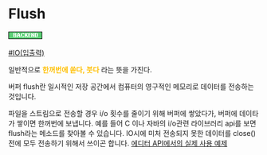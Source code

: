 # Flush

![Backend](../../2TAT1C/Label_Backend.png)



<a href="https://www.google.com/search?sxsrf=ALeKk01wE6yzhTLEg7y64doHNayV8gD58A%3A1604562916298&ei=5K-jX9zaEcfN-QbMs4_wDQ&q=io%EB%9E%80&oq=IOfks&gs_lcp=CgZwc3ktYWIQARgBMgQIIxAnMggIABDJAxDLATIECAAQDTIECAAQDTIECAAQDTIECAAQDTIECAAQDTIECAAQDTIECAAQDTIECAAQDVAAWABgtRJoAHAAeACAAY4CiAGOA5IBBTAuMS4xmAEAqgEHZ3dzLXdpesABAQ&sclient=psy-ab">#IO(입출력)</a>

일반적으로 <span style="color:#FFBF00; font-weight:bold;">한꺼번에 쏟다, 붓다</span> 라는 뜻을 가진다.

버퍼 flush란 일시적인 저장 공간에서 컴퓨터의 영구적인 메모리로 데이터를 전송하는 것입니다.

파일을 스트림으로 전송할 경우 i/o 횟수를 줄이기 위해 버퍼에 쌓았다가, 버퍼에 데이타가 쌓이면 한꺼번에 보냅니다. 예를 들어 C 이나 자바의 i/o관련 라이브러리 api를 보면 flush라는 메소드를 찾아볼 수 있습니다. IO시에 미처 전송되지 못한 데이터를 close() 전에 모두 전송하기 위해서 쓰이곤 합니다.
<a href="https://github.com/ProseMirror/prosemirror-view/blob/3a8bed5b73ee8db94b34242b16b2098bff9a6707/src/input.js#L249">에디터 API에서의 실제 사용 예제</a>
